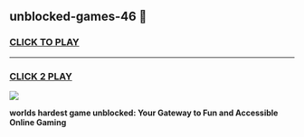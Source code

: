 
## unblocked-games-46 👋
<h3>
<a href="https://premium.freeplayer.one?title=unblocked-games-46&ref=14F">CLICK TO PLAY</a></h3>
<hr>

<h3>
<a href="https://premium.freeplayer.one?title=unblocked-games-46&ref=14F">CLICK 2 PLAY</a>
  
</h3>

<a href="https://premium.freeplayer.one?title=unblocked-games-46&ref=12F/"><img src="https://clearcache.store/games.png"></a>


**worlds hardest game unblocked: Your Gateway to Fun and Accessible Online Gaming**
